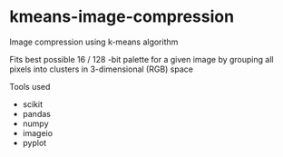 # kmeans-image-compression
Image compression using k-means algorithm

Fits best possible 16 / 128 -bit palette for a given image by grouping all pixels into clusters in 3-dimensional (RGB) space

Tools used
- scikit
- pandas
- numpy
- imageio
- pyplot
